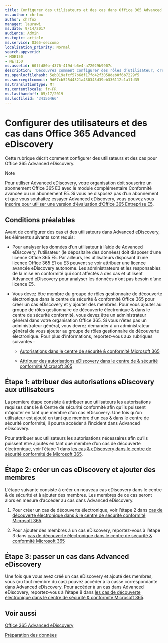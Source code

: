 ```yaml
---
title: Configurer des utilisateurs et des cas dans Office 365 Advanced eDiscovery
ms.author: chrfox
author: chrfox
manager: laurawi
ms.date: 9/14/2017
audience: Admin
ms.topic: article
ms.service: O365-seccomp
localization_priority: Normal
search.appverid:
- MOE150
- MET150
ms.assetid: 60ffd80b-4376-419d-b6e4-a72029b9907c
description: 'Découvrez comment configurer des rôles d’utilisateur, créer des cas et affecter des utilisateurs à des cas dans Office 365 Advanced eDiscovery.  '
ms.openlocfilehash: 5eb019afcf57b6df17fd42f3058deb0f6b7229f5
ms.sourcegitcommit: 9d67cb52544321a430343d39eb336112c1a11d35
ms.translationtype: MT
ms.contentlocale: fr-FR
ms.lasthandoff: 05/17/2019
ms.locfileid: "34156466"
---
```

# <a name="set-up-users-and-cases-in-office-365-advanced-ediscovery"></a>Configurer des utilisateurs et des cas dans Office 365 Advanced eDiscovery

Cette rubrique décrit comment configurer des utilisateurs et des cas pour Office 365 Advanced eDiscovery.
  
> [!NOTE]
> Pour utiliser Advanced eDiscovery, votre organisation doit souscrire un abonnement Office 365 E3 avec le module complémentaire Conformité avancée ou un abonnement E5. Si vous ne disposez pas d’un abonnement et que vous souhaitez essayer Advanced eDiscovery, vous pouvez vous [inscrire pour utiliser une version d’évaluation d’Office 365 Entreprise E5](https://go.microsoft.com/fwlink/p/?LinkID=698279). 
  
## <a name="prerequisites"></a>Conditions préalables

Avant de configurer des cas et des utilisateurs dans Advanced eDiscovery, les éléments suivants sont requis:
  
- Pour analyser les données d’un utilisateur à l’aide de Advanced eDiscovery, l’utilisateur (le dépositaire des données) doit disposer d’une licence Office 365 E5. Par ailleurs, les utilisateurs disposant d’une licence Office 365 E1 ou E3 peuvent se voir attribuer une licence avancée eDiscovery autonome. Les administrateurs et les responsables de la mise en conformité qui sont affectés à des cas et utilisent Advanced eDiscovery pour analyser les données n’ont pas besoin d’une licence E5. 
    
- Vous devez être membre du groupe de rôles gestionnaire de découverte électronique dans le centre de sécurité &amp; conformité Office 365 pour créer un cas eDiscovery et y ajouter des membres. Pour vous ajouter au groupe de rôles gestionnaire de découverte électronique &amp; dans le centre de sécurité conformité, vous devez être un administrateur général dans votre organisation Office 365. Si vous n’êtes pas un administrateur général, vous devrez demander à un administrateur général de vous ajouter au groupe de rôles gestionnaire de découverte électronique. Pour plus d’informations, reportez-vous aux rubriques suivantes :
    
  - [Autorisations dans le centre de sécurité &amp; conformité Microsoft 365](permissions-in-the-security-and-compliance-center.md)
    
  - [Attribuer des autorisations eDiscovery dans le centre de &amp; sécurité conformité Microsoft 365](assign-ediscovery-permissions.md)
    
## <a name="step-1-assign-users-ediscovery-permissions"></a>Étape 1: attribuer des autorisations eDiscovery aux utilisateurs

La première étape consiste à attribuer aux utilisateurs les autorisations requises dans le &amp; Centre de sécurité conformité afin qu’ils puissent m’ajouter en tant que membre d’un cas eDiscovery. Une fois qu’un utilisateur est ajouté en tant que membre d’un cas &amp; dans le centre de sécurité conformité, il pourra accéder à l’incident dans Advanced eDiscovery.
  
Pour attribuer aux utilisateurs les autorisations nécessaires afin qu’ils puissent être ajoutés en tant que membre d’un cas de découverte électronique, voir l’étape 1 dans [les cas &amp; eDiscovery dans le centre de sécurité conformité de Microsoft 365](ediscovery-cases.md#step-1-assign-ediscovery-permissions-to-potential-case-members).
  
## <a name="step-2-create-an-ediscovery-case-and-add-members"></a>Étape 2: créer un cas eDiscovery et ajouter des membres

L’étape suivante consiste à créer un nouveau cas eDiscovery dans le centre &amp; de sécurité et à ajouter des membres. Les membres de ce cas seront alors en mesure d’accéder au cas dans Advanced eDiscovery.
  
1. Pour créer un cas de découverte électronique, voir l’étape 2 dans [cas de découverte électronique dans &amp; le centre de sécurité conformité Microsoft 365](ediscovery-cases.md#step-2-create-a-new-case).
    
2. Pour ajouter des membres à un cas eDiscovery, reportez-vous à l’étape 3 dans [cas de découverte électronique dans le centre de sécurité &amp; conformité Microsoft 365](ediscovery-cases.md#step-3-add-members-to-a-case)
    
## <a name="step-3-go-a-case-in-advanced-ediscovery"></a>Étape 3: passer un cas dans Advanced eDiscovery

Une fois que vous avez créé un cas eDiscovery et ajouté des membres, vous (ou tout membre du cas) pouvez accéder à la casse correspondante dans Advanced eDiscovery. Pour accéder à un cas dans Advanced eDiscovery, reportez-vous à l’étape 8 dans [les cas de découverte électronique dans le centre de sécurité &amp; conformité Microsoft 365](ediscovery-cases.md#step-8-go-to-the-case-in-advanced-ediscovery).
  
## <a name="see-also"></a>Voir aussi

[Office 365 Advanced eDiscovery](office-365-advanced-ediscovery.md)
  
[Préparation des données](prepare-data-for-advanced-ediscovery.md)
 